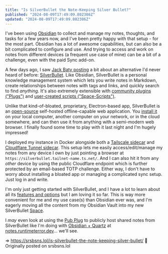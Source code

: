 ```yaml
---
title: "Is SilverBullet the Note-Keeping Silver Bullet?"
published: "2024-08-09T17:49:09.802386Z"
updated: "2024-08-09T17:49:09.802386Z"
---
```


I've been using [Obsidian](https://obsidian.md/) to collect and manage my notes, thoughts, and tasks for a few years now, and I've been pretty happy with that setup - for the most part. Obsidian has a lot of awesome capabilities, but can also be a bit complicated to configure and use. And trying to access and work on notes from different devices (a frequent use case of mine) can be a bit of a challenge, even with the paid Sync add-on.

A few days ago, I saw [Jack Baty posting](https://social.lol/@jbaty/112881572318814612) a bit about an alternative I'd never heard of before: [SilverBullet](https://silverbullet.md/). Like Obsidian, SilverBullet is a personal knowledge management system which lets you write notes in Markdown, create relationships between notes with tags and links, and quickly search to find *anything*. It's also extremely extensible with [community plugins ("Plugs")](https://silverbullet.md/Plugs) and [user-created scripts ("Space-Scripts")](https://silverbullet.md/Space%20Script).

Unlike that kind-of-bloated, proprietary, Electron-based app, SilverBullet is an [open-source](https://github.com/silverbulletmd/silverbullet) self-hosted offline-capable web application. You [install it](https://silverbullet.md/Install) on your local computer, another computer on your network, or in the cloud somewhere, and can then use it from anything with a semi-modern web browser. I finally found some time to play with it last night and I'm hugely impressed!

I deployed my instance in Docker alongside both a [Tailscale sidecar](https://runtimeterror.dev/tailscale-serve-docker-compose-sidecar/) and [Cloudflare Tunnel sidecar](https://runtimeterror.dev/publish-services-cloudflare-tunnel/). This setup lets me easily access/edit/manage my notes from any device I own by just pointing a browser at `https://silverbullet.tailnet-name.ts.net/`. And I can also hit it from any *other* device by using the public Cloudflare endpoint which is further protected by an email-based TOTP challenge. Either way, I don't have to worry about installing a bloated app or managing a complicated sync setup. Just log in and write.

I'm only just getting started with SilverBullet, and I have a lot to learn about all its [features and options](https://silverbullet.md/Manual) but I am loving it so far. This is way more convenient for me and my use case(s) than Obsidian ever was, and I'm eagerly moving all the content from my Obsidian Vault into my new SilverBullet [Space](https://silverbullet.md/Spaces).

I *may* even look at using the [Pub Plug](https://silverbullet.md/Plugs/Pub) to publicly host shared notes from SilverBullet like I'm doing with [Obsidian + Quartz](/publishing-my-obsidian-vault-with-quartz/) at [notes.runtimeterror.dev](https://notes.runtimeterror.dev)... we'll see.

=> https://srsbsns.lol/is-silverbullet-the-note-keeping-silver-bullet/ 📡 Originally posted on srsbsns.lol